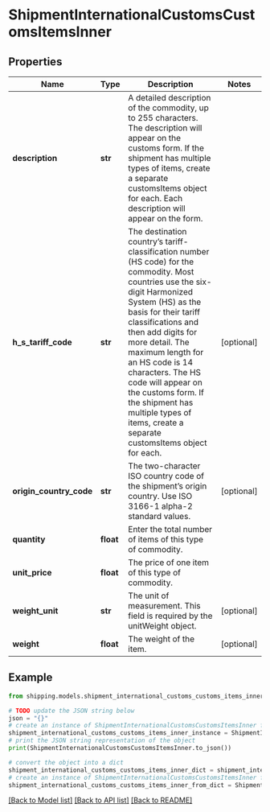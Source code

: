 # ShipmentInternationalCustomsCustomsItemsInner


## Properties

Name | Type | Description | Notes
------------ | ------------- | ------------- | -------------
**description** | **str** | A detailed description of the commodity, up to 255 characters. The description will appear on the customs form. If the shipment has multiple types of items, create a separate customsItems object for each. Each description will appear on the form. | 
**h_s_tariff_code** | **str** | The destination country’s tariff-classification number (HS code) for the commodity. Most countries use the six-digit Harmonized System (HS) as the basis for their tariff classifications and then add digits for more detail. The maximum length for an HS code is 14 characters. The HS code will appear on the customs form. If the shipment has multiple types of items, create a separate customsItems object for each. | [optional] 
**origin_country_code** | **str** | The two-character ISO country code of the shipment’s origin country. Use ISO 3166-1 alpha-2 standard values. | [optional] 
**quantity** | **float** | Enter the total number of items of this type of commodity. | 
**unit_price** | **float** | The price of one item of this type of commodity. | 
**weight_unit** | **str** | The unit of measurement. This field is required by the unitWeight object. | [optional] 
**weight** | **float** | The weight of the item. | [optional] 

## Example

```python
from shipping.models.shipment_international_customs_customs_items_inner import ShipmentInternationalCustomsCustomsItemsInner

# TODO update the JSON string below
json = "{}"
# create an instance of ShipmentInternationalCustomsCustomsItemsInner from a JSON string
shipment_international_customs_customs_items_inner_instance = ShipmentInternationalCustomsCustomsItemsInner.from_json(json)
# print the JSON string representation of the object
print(ShipmentInternationalCustomsCustomsItemsInner.to_json())

# convert the object into a dict
shipment_international_customs_customs_items_inner_dict = shipment_international_customs_customs_items_inner_instance.to_dict()
# create an instance of ShipmentInternationalCustomsCustomsItemsInner from a dict
shipment_international_customs_customs_items_inner_from_dict = ShipmentInternationalCustomsCustomsItemsInner.from_dict(shipment_international_customs_customs_items_inner_dict)
```
[[Back to Model list]](../README.md#documentation-for-models) [[Back to API list]](../README.md#documentation-for-api-endpoints) [[Back to README]](../README.md)


